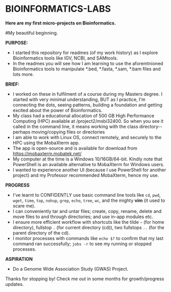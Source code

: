 # BIOINFORMATICS-LABS
__Here are my first micro-projects on Bioinformatics.__

#My beautiful beginning.

__PURPOSE:__
- I started this repository for readmes (of my work history) as I explore Bioinformatics tools like IGV, NCBI, and SAMtools.
- In the readmes you will see how I am learning to use the aforemtnioned Bioinformatics tools to manipulate *.bed, *.fasta, *.sam, *.bam files and lots more.

__BRIEF:__
- I worked on these in fulfilment of a course during my Masters degree. I started with very minimal understanding, BUT as I practice, I'm connecting the dots, seeing patterns, building a foundation and getting excited about the power of Bioinformatics.
- My class had a educational allocation of 500 GB High Performance Computing (HPC) available at /project2/msbi32400. So when you see it called in the command line, it means working with the class directory-- perhaps moving/copying files or directories
- I am able to work with Linux OS, connect remotely, and securely to the HPC using the MobaXterm app.
- The app is open-source and is available for download from https://mobaxterm.mobatek.net/ 
- My computer at the time is a Windows 10/16GB/64-bit. Kindly note that PowerShell is an available alternative to MobaXterm for Windows users. 
- I wanted to experience another UI (because I use PowerShell for another project) and my Professor recommended MobaXterm, hence my use.

__PROGRESS__
- I've learnt to CONFIDENTLY use basic command line tools like `cd`, `pwd`, `wget`, `time`, `top`, `nohup`, `grep`, `echo`, `tree`, `wc`, and the mighty __vim__ (it used to scare me).
- I can conveniently tar and untar files; create, copy, rename, delete and move files to and through directories; and use in-app modules etc.
- I ensure more efficient workflow with shortcuts like the tilde `~` (for home directory), fullstop `.` (for current directory (cd)), two fullstops `..` (for the parent directory of the cd).
- I monitor processes with commands like `echo $?` to confirm that my last command ran successfully;  `jobs -r` to see my running or stopped processes.

__ASPIRATION__
- Do a Genome Wide Association Study (GWAS) Project.

 Thanks for stopping by! Check me out in some months for growth/progress updates.
 
